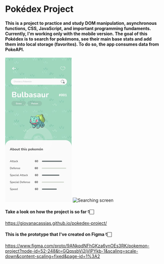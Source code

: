 # Pokédex Project

<h4>This is a project to practice and study DOM manipulation, asynchronous functions, CSS, JavaScript, and important programming fundaments. Currently, I'm working only with the mobile version. The goal of this Pokédex is to search for pokémons, see their main base stats and add them into local storage (favorites). To do so, the app consumes data from PokeAPI.</h4>

<img src="images/Frame15.png" alt="Searching screen" width="215" height="466">
<img src="images/pokédex-screen" alt="Searching screen" width="215" height="466">

<h4> Take a look on how the project is so far 👇🏻</h4>

<a>https://giovanacassias.github.io/pokedex-project/</a>

<h4>This is the prototype that I've created on Figma 👇🏻</h4>

<a>https://www.figma.com/proto/9ANkqdNFhGKza6ynOEs3RK/pokemon-project?node-id=52-248&t=GQqssbVi2jVIPYkb-1&scaling=scale-down&content-scaling=fixed&page-id=1%3A2<a>
